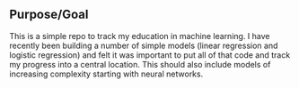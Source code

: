 ## Purpose/Goal
This is a simple repo to track my education in machine learning. I have recently been building a number of simple models (linear regression and logistic regression) and felt it was important to put all of that code and track my progress into a central location. This should also include models of increasing complexity starting with neural networks.
